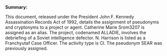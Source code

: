 **Summary:**

This document, released under the President John F. Kennedy Assassination Records Act of 1992, details the assignment of pseudonyms and cryptonyms to a project or agent. Catherine Marie Srom3207 is assigned as an alias. The project, codenamed ALLADIE, involves the debriefing of a Soviet intelligence defector. N. Harrison is listed as a Franchyutaf Case Officer. The activity type is CI. The pseudonym SEAR was previously assigned.
